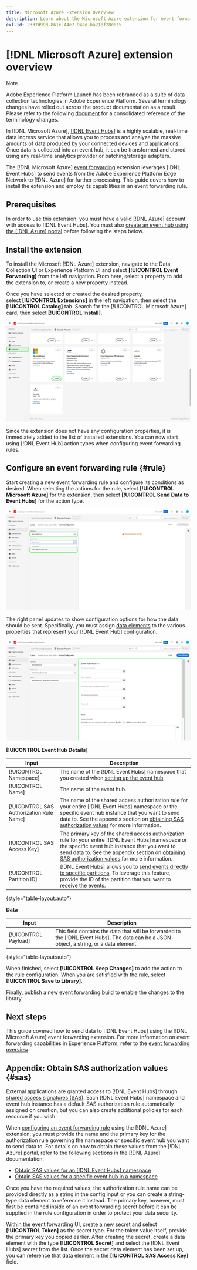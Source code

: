 ```yaml
---
title: Microsoft Azure Extension Overview
description: Learn about the Microsoft Azure extension for event forwarding in Adobe Experience Platform.
exl-id: 2337d99d-861e-44e7-94ed-ba21ef28d815
---
```

# [!DNL Microsoft Azure] extension overview

>[!NOTE]
>
>Adobe Experience Platform Launch has been rebranded as a suite of data collection technologies in Adobe Experience Platform. Several terminology changes have rolled out across the product documentation as a result. Please refer to the following [document](../../../term-updates.md) for a consolidated reference of the terminology changes.

In [!DNL Microsoft Azure], [[!DNL Event Hubs]](https://azure.microsoft.com/en-us/products/event-hubs/#overview) is a highly scalable, real-time data ingress service that allows you to process and analyze the massive amounts of data produced by your connected devices and applications. Once data is collected into an event hub, it can be transformed and stored using any real-time analytics provider or batching/storage adapters.

The [!DNL Microsoft Azure] [event forwarding](../../../ui/event-forwarding/overview.md) extension leverages [!DNL Event Hubs] to send events from the Adobe Experience Platform Edge Network to [!DNL Azure] for further processing. This guide covers how to install the extension and employ its capabilities in an event forwarding rule.

## Prerequisites

In order to use this extension, you must have a valid [!DNL Azure] account with access to [!DNL Event Hubs]. You must also [create an event hub using the [!DNL Azure] portal](https://learn.microsoft.com/en-us/azure/event-hubs/event-hubs-create) before following the steps below.

## Install the extension

To install the Microsoft [!DNL Azure] extension, navigate to the Data Collection UI or Experience Platform UI and select **[!UICONTROL Event Forwarding]** from the left navigation. From here, select a property to add the extension to, or create a new property instead.

Once you have selected or created the desired property, select **[!UICONTROL Extensions]** in the left navigation, then select the **[!UICONTROL Catalog]** tab. Search for the [!UICONTROL Microsoft Azure] card, then select **[!UICONTROL Install]**.

![The [!UICONTROL Install] button being selected for the [!UICONTROL Microsoft Azure] extension in the Data Collection UI.](../../../images/extensions/server/azure/install.png)

Since the extension does not have any configuration properties, it is immediately added to the list of installed extensions. You can now start using [!DNL Event Hub] action types when configuring event forwarding rules.

## Configure an event forwarding rule {#rule}

Start creating a new event forwarding rule and configure its conditions as desired. When selecting the actions for the rule, select **[!UICONTROL Microsoft Azure]** for the extension, then select **[!UICONTROL Send Data to Event Hubs]** for the action type.

![The [!UICONTROL Send Data to Event Hubs] action type being selected for a rule in the Data Collection UI.](../../../images/extensions/server/azure/select-action-type.png)

The right panel updates to show configuration options for how the data should be sent. Specifically, you must assign [data elements](../../../ui/managing-resources/data-elements.md) to the various properties that represent your [!DNL Event Hub] configuration.

![The configuration options for the [!UICONTROL Send Data to Event Hubs] action type shown in the UI.](../../../images/extensions/server/azure/event-hub-details.png)

**[!UICONTROL Event Hub Details]**

| Input | Description |
| --- | --- |
| [!UICONTROL Namespace] | The name of the [!DNL Event Hubs] namespace that you created when [setting up the event hub](https://learn.microsoft.com/en-us/azure/event-hubs/event-hubs-create#create-an-event-hubs-namespace). |
| [!UICONTROL Name] | The name of the event hub. |
| [!UICONTROL SAS Authorization Rule Name] | The name of the shared access authorization rule for your entire [!DNL Event Hubs] namespace or the specific event hub instance that you want to send data to. See the appendix section on [obtaining SAS authorization values](#sas) for more information. |
| [!UICONTROL SAS Access Key] | The primary key of the shared access authorization rule for your entire [!DNL Event Hubs] namespace or the specific event hub instance that you want to send data to. See the appendix section on [obtaining SAS authorization values](#sas) for more information. |
| [!UICONTROL Partition ID] | [!DNL Event Hubs] allows you to [send events directly to specific partitions](https://learn.microsoft.com/en-us/azure/architecture/reference-architectures/event-hubs/partitioning-in-event-hubs-and-kafka). To leverage this feature, provide the ID of the partition that you want to receive the events. |

{style="table-layout:auto"}

**Data**

| Input | Description |
| --- | --- |
| [!UICONTROL Payload] | This field contains the data that will be forwarded to the [!DNL Event Hubs]. The data can be a JSON object, a string, or a data element. |

{style="table-layout:auto"}

When finished, select **[!UICONTROL Keep Changes]** to add the action to the rule configuration. When you are satisfied with the rule, select **[!UICONTROL Save to Library]**. 

Finally, publish a new event forwarding [build](../../../ui/publishing/builds.md) to enable the changes to the library.

## Next steps

This guide covered how to send data to [!DNL Event Hubs] using the [!DNL Microsoft Azure] event forwarding extension. For more information on event forwarding capabilities in Experience Platform, refer to the [event forwarding overview](../../../ui/event-forwarding/overview.md).

## Appendix: Obtain SAS authorization values {#sas}

External applications are granted access to [!DNL Event Hubs] through [shared access signatures (SAS)](https://learn.microsoft.com/en-us/azure/event-hubs/authorize-access-shared-access-signature). Each [!DNL Event Hubs] namespace and event hub instance has a default SAS authorization rule automatically assigned on creation, but you can also create additional policies for each resource if you wish.

When [configuring an event forwarding rule](#rule) using the [!DNL Azure] extension, you must provide the name and the primary key for the authorization rule governing the namespace or specific event hub you want to send data to. For details on how to obtain these values from the [!DNL Azure] portal, refer to the following sections in the [!DNL Azure] documentation:

* [Obtain SAS values for an [!DNL Event Hubs] namespace](https://learn.microsoft.com/en-us/azure/event-hubs/event-hubs-get-connection-string#connection-string-for-a-namespace)
* [Obtain SAS values for a specific event hub in a namespace](https://learn.microsoft.com/en-us/azure/event-hubs/event-hubs-get-connection-string#connection-string-for-a-specific-event-hub-in-a-namespace)

Once you have the required values, the authorization rule name can be provided directly as a string in the config input or you can create a string-type data element to reference it instead. The primary key, however, must first be contained inside of an event forwarding secret before it can be supplied in the rule configuration in order to protect your data security.

Within the event forwarding UI, [create a new secret](../../../ui/event-forwarding/secrets.md) and select **[!UICONTROL Token]** as the secret type. For the token value itself, provide the primary key you copied earlier. After creating the secret, create a data element with the type **[!UICONTROL Secret]** and select the [!DNL Event Hubs] secret from the list. Once the secret data element has been set up, you can reference that data element in the **[!UICONTROL SAS Access Key]** field.
